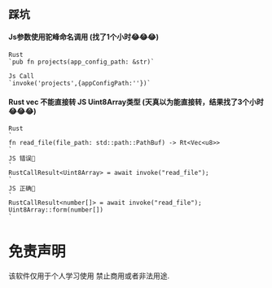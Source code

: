 ## 踩坑
#### Js参数使用驼峰命名调用 (找了1个小时😂😂😂)
```
Rust
`pub fn projects(app_config_path: &str)`

Js Call
`invoke('projects',{appConfigPath:''})`
```

#### Rust vec<u8> 不能直接转 JS Uint8Array类型 (天真以为能直接转，结果找了3个小时😂😂😂)
```
Rust
`
fn read_file(file_path: std::path::PathBuf) -> Rt<Vec<u8>>
`
JS 错误🙅
`
RustCallResult<Uint8Array> = await invoke("read_file");
`
JS 正确🙆
`
RustCallResult<number[]> = await invoke("read_file");
Uint8Array::form(number[])
`
```



# 免责声明
该软件仅用于个人学习使用
禁止商用或者非法用途.